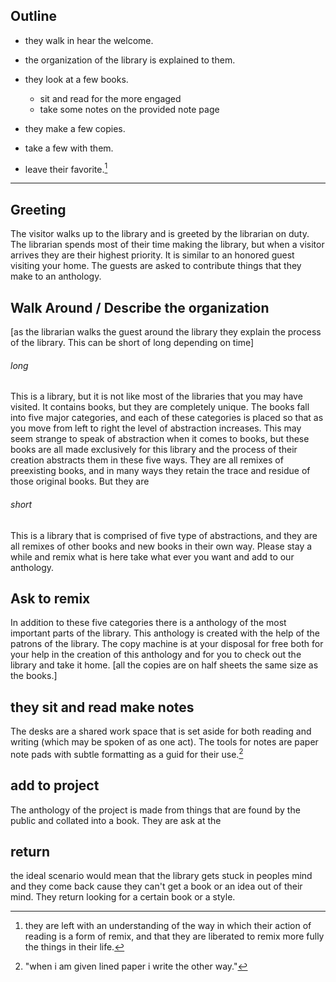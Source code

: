 ## Outline


- they walk in hear the welcome.

- the organization of the library is explained to them. 

- they look at a few books.
	- sit and read for the more engaged
	- take some notes on the provided note page

- they make a few copies.

- take a few with them. 

- leave their favorite.[^1]

---

## Greeting 

The visitor walks up to the library and is greeted by the librarian on duty. The librarian spends most of their time making the library, but when a visitor arrives they are their highest priority. It is similar to an honored guest visiting your home. The guests are asked to contribute things that they make to an anthology. 


## Walk Around / Describe the organization

[as the librarian walks the guest around the library they explain the process of the library. This can be short of long depending on time]

###### long
This is a library, but it is not like most of the libraries that you may have visited. It contains books, but they are completely unique. The books fall into five major categories, and each of these categories is placed so that as you move from left to right the level of abstraction increases. This may seem strange to speak of abstraction when it comes to books, but these books are all made exclusively for this library and the process of their creation abstracts them in these five ways. They are all remixes of preexisting books, and in many ways they retain the trace and residue of those original books. But they are  
###### short
This is a library that is comprised of five type of abstractions, and they are all remixes of other books and new books in their own way. Please stay a while and remix what is here take what ever you want and add to our anthology. 

## Ask to remix

In addition to these five categories there is a anthology of the most important parts of the library. This anthology is created with the help of the patrons of the library. The copy machine is at your disposal for free both for your help in the creation of this anthology and for you to check out the library and take it home. [all the copies are on half sheets the same size as the books.]

## they sit and read make notes

The desks are a shared work space that is set aside for both reading and writing (which may be spoken of as one act). The tools for notes are paper note pads with subtle formatting as a guid for their use.[^451] 

## add to project

The anthology of the project is made from things that are found by the public and collated into a book. They are ask at the 

## return

the ideal scenario would mean that the library gets stuck in peoples mind and they come back cause they can't get a book or an idea out of their mind. They return looking for a certain book or a style.




[^1]:they are left with an understanding of the way in which their action of reading is a form of remix, and that they are liberated to remix more fully the things in their life.
[^451]:"when i am given lined paper i write the other way."